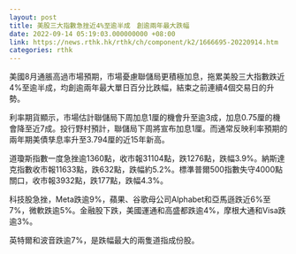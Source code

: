 ```yaml
---
layout: post
title: 美股三大指數急挫近4%至逾半成　創逾兩年最大跌幅
date: 2022-09-14 05:19:03.000000000 +08:00
link: https://news.rthk.hk/rthk/ch/component/k2/1666695-20220914.htm
categories: rthk
---
```


美國8月通脹高過市場預期，市場憂慮聯儲局更積極加息，拖累美股三大指數跌近4%至逾半成，均創逾兩年最大單日百分比跌幅，結束之前連續4個交易日的升勢。

利率期貨顯示，市場估計聯儲局下周加息1厘的機會升至逾3成，加息0.75厘的機會降至近7成。投行野村預計，聯儲局下周將宣布加息1厘。而通常反映利率預期的兩年期美債孳息率升至3.794厘的近15年新高。

道瓊斯指數一度急挫逾1360點，收市報31104點，跌1276點，跌幅3.9%。納斯達克指數收市報11633點，跌632點，跌幅約5.2%。標準普爾500指數失守4000點關口，收市報3932點，跌177點，跌幅4.3%。

科技股急挫，Meta跌逾9%，蘋果、谷歌母公司Alphabet和亞馬遜跌近6%至7%，微軟跌逾5%。金融股下跌，美國運通和高盛都跌逾4%，摩根大通和Visa跌逾3%。

英特爾和波音跌逾7%，是跌幅最大的兩隻道指成份股。
